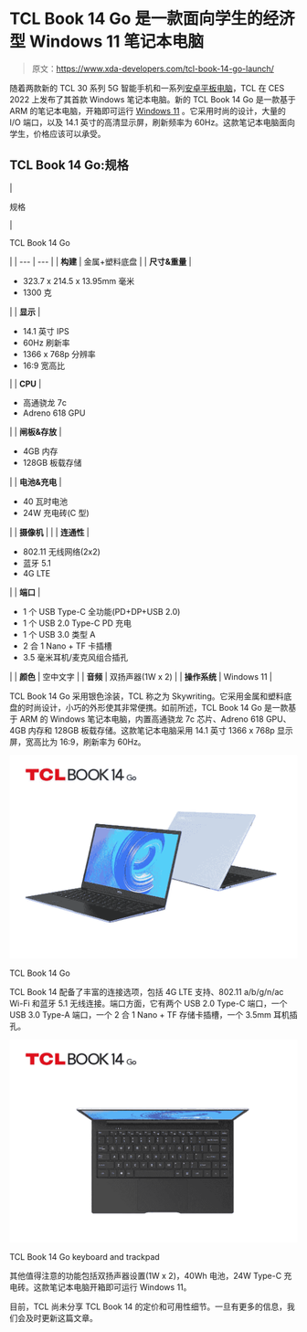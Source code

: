 # TCL Book 14 Go 是一款面向学生的经济型 Windows 11 笔记本电脑

> 原文：<https://www.xda-developers.com/tcl-book-14-go-launch/>

随着两款新的 TCL 30 系列 5G 智能手机和一系列[安卓平板电脑](https://www.xda-developers.com/tcl-android-tablets-ces-2022/)，TCL 在 CES 2022 上发布了其首款 Windows 笔记本电脑。新的 TCL Book 14 Go 是一款基于 ARM 的笔记本电脑，开箱即可运行 [Windows 11](https://www.xda-developers.com/windows-11/) 。它采用时尚的设计，大量的 I/O 端口，以及 14.1 英寸的高清显示屏，刷新频率为 60Hz。这款笔记本电脑面向学生，价格应该可以承受。

## TCL Book 14 Go:规格

| 

规格

 | 

TCL Book 14 Go

 |
| --- | --- |
| **构建** | 金属+塑料底盘 |
| **尺寸&重量** | 

*   323.7 x 214.5 x 13.95mm 毫米
*   1300 克

 |
| **显示** | 

*   14.1 英寸 IPS
*   60Hz 刷新率
*   1366 x 768p 分辨率
*   16:9 宽高比

 |
| **CPU** | 

*   高通骁龙 7c
*   Adreno 618 GPU

 |
| **闸板&存放** | 

*   4GB 内存
*   128GB 板载存储

 |
| **电池&充电** | 

*   40 瓦时电池
*   24W 充电砖(C 型)

 |
| **摄像机** |  |
| **连通性** | 

*   802.11 无线网络(2x2)
*   蓝牙 5.1
*   4G LTE

 |
| **端口** | 

*   1 个 USB Type-C 全功能(PD+DP+USB 2.0)
*   1 个 USB 2.0 Type-C PD 充电
*   1 个 USB 3.0 类型 A
*   2 合 1 Nano + TF 卡插槽
*   3.5 毫米耳机/麦克风组合插孔

 |
| **颜色** | 空中文字 |
| **音频** | 双扬声器(1W x 2) |
| **操作系统** | Windows 11 |

TCL Book 14 Go 采用银色涂装，TCL 称之为 Skywriting。它采用金属和塑料底盘的时尚设计，小巧的外形使其非常便携。如前所述，TCL Book 14 Go 是一款基于 ARM 的 Windows 笔记本电脑，内置高通骁龙 7c 芯片、Adreno 618 GPU、4GB 内存和 128GB 板载存储。这款笔记本电脑采用 14.1 英寸 1366 x 768p 显示屏，宽高比为 16:9，刷新率为 60Hz。

 <picture>![TCL Book 14 Go](img/471a0b7467cfb1fa73fa501c802e237e.png)</picture> 

TCL Book 14 Go

TCL Book 14 配备了丰富的连接选项，包括 4G LTE 支持、802.11 a/b/g/n/ac Wi-Fi 和蓝牙 5.1 无线连接。端口方面，它有两个 USB 2.0 Type-C 端口，一个 USB 3.0 Type-A 端口，一个 2 合 1 Nano + TF 存储卡插槽，一个 3.5mm 耳机插孔。

 <picture>![TCL Book 14 Go top view](img/7923bc8bcbf1e726ae1a596df3161025.png)</picture> 

TCL Book 14 Go keyboard and trackpad

其他值得注意的功能包括双扬声器设置(1W x 2)，40Wh 电池，24W Type-C 充电砖。这款笔记本电脑开箱即可运行 Windows 11。

目前，TCL 尚未分享 TCL Book 14 的定价和可用性细节。一旦有更多的信息，我们会及时更新这篇文章。